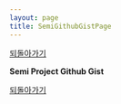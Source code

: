 ```yaml
---
layout: page
title: SemiGithubGistPage
---
```


[되돌아가기](https://leesohyeon96.github.io/projects/#semi)

**Semi Project Github Gist**



[되돌아가기](https://leesohyeon96.github.io/projects/#semi)
